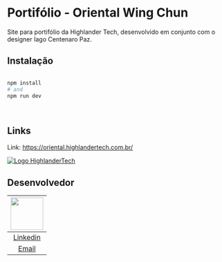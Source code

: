# Portifólio - Oriental Wing Chun

Site para portifólio da Highlander Tech, desenvolvido em conjunto com o designer Iago Centenaro Paz.

## Instalação

```bash

npm install
# and
npm run dev

```

</br>

## Links

Link: https://oriental.highlandertech.com.br/

<a href="https://www.highlandertech.com.br/">
  <img src="https://raw.githubusercontent.com/giovanifranz/HighlanderTech/deprecated/public/Logo-Tech-AF-01.png" alt="Logo HighlanderTech">
</a>

</br>

## Desenvolvedor

| [<img src="https://avatars.githubusercontent.com/u/79429654?v=4" width="75px;"/>](https://github.com/giovanifranz) |
| :-: |
|[Linkedin](https://www.linkedin.com/in/giovanifranz)|
|[Email](mailto:giovanifranz151@gmail.com)|

